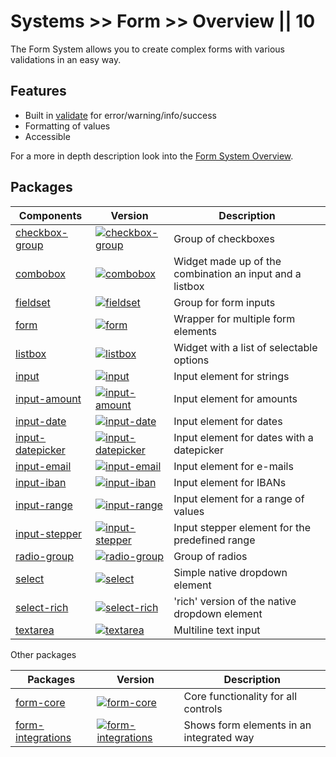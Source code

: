 # Systems >> Form >> Overview || 10

The Form System allows you to create complex forms with various validations in an easy way.

## Features

- Built in [validate](/docs/systems/form/validate/) for error/warning/info/success
- Formatting of values
- Accessible

For a more in depth description look into the [Form System Overview](/docs/systems/form/overview/).

## Packages

| Components                                                             | Version                                                                                                                              | Description                                              |
| ---------------------------------------------------------------------- | ------------------------------------------------------------------------------------------------------------------------------------ | -------------------------------------------------------- |
| [checkbox-group](/docs/components/inputs/checkbox-group/overview/)     | [![checkbox-group](https://img.shields.io/npm/v/@lion/checkbox-group.svg)](https://www.npmjs.com/package/@lion/checkbox-group)       | Group of checkboxes                                      |
| [combobox](/docs/components/inputs/combobox/overview/)                 | [![combobox](https://img.shields.io/npm/v/@lion/combobox.svg)](https://www.npmjs.com/package/@lion/combobox)                         | Widget made up of the combination an input and a listbox |
| [fieldset](/docs/components/inputs/fieldset/overview/)                 | [![fieldset](https://img.shields.io/npm/v/@lion/fieldset.svg)](https://www.npmjs.com/package/@lion/fieldset)                         | Group for form inputs                                    |
| [form](/docs/components/inputs/form/overview/)                         | [![form](https://img.shields.io/npm/v/@lion/form.svg)](https://www.npmjs.com/package/@lion/form)                                     | Wrapper for multiple form elements                       |
| [listbox](/docs/components/inputs/listbox/overview/)                   | [![listbox](https://img.shields.io/npm/v/@lion/listbox.svg)](https://www.npmjs.com/package/@lion/listbox)                            | Widget with a list of selectable options                 |
| [input](/docs/components/inputs/input/overview/)                       | [![input](https://img.shields.io/npm/v/@lion/input.svg)](https://www.npmjs.com/package/@lion/input)                                  | Input element for strings                                |
| [input-amount](/docs/components/inputs/input-amount/overview/)         | [![input-amount](https://img.shields.io/npm/v/@lion/input-amount.svg)](https://www.npmjs.com/package/@lion/input-amount)             | Input element for amounts                                |
| [input-date](/docs/components/inputs/input-date/overview/)             | [![input-date](https://img.shields.io/npm/v/@lion/input-date.svg)](https://www.npmjs.com/package/@lion/input-date)                   | Input element for dates                                  |
| [input-datepicker](/docs/components/inputs/input-datepicker/overview/) | [![input-datepicker](https://img.shields.io/npm/v/@lion/input-datepicker.svg)](https://www.npmjs.com/package/@lion/input-datepicker) | Input element for dates with a datepicker                |
| [input-email](/docs/components/inputs/input-email/overview/)           | [![input-email](https://img.shields.io/npm/v/@lion/input-email.svg)](https://www.npmjs.com/package/@lion/input-email)                | Input element for e-mails                                |
| [input-iban](/docs/components/inputs/input-iban/overview/)             | [![input-iban](https://img.shields.io/npm/v/@lion/input-iban.svg)](https://www.npmjs.com/package/@lion/input-iban)                   | Input element for IBANs                                  |
| [input-range](/docs/components/inputs/input-range/overview/)           | [![input-range](https://img.shields.io/npm/v/@lion/input-range.svg)](https://www.npmjs.com/package/@lion/input-range)                | Input element for a range of values                      |
| [input-stepper](/docs/components/inputs/input-stepper/overview/)       | [![input-stepper](https://img.shields.io/npm/v/@lion/input-stepper.svg)](https://www.npmjs.com/package/@lion/input-stepper)          | Input stepper element for the predefined range           |
| [radio-group](/docs/components/inputs/radio-group/overview/)           | [![radio-group](https://img.shields.io/npm/v/@lion/radio-group.svg)](https://www.npmjs.com/package/@lion/radio-group)                | Group of radios                                          |
| [select](/docs/components/inputs/select/overview/)                     | [![select](https://img.shields.io/npm/v/@lion/select.svg)](https://www.npmjs.com/package/@lion/select)                               | Simple native dropdown element                           |
| [select-rich](/docs/components/inputs/select-rich/overview/)           | [![select-rich](https://img.shields.io/npm/v/@lion/select-rich.svg)](https://www.npmjs.com/package/@lion/select-rich)                | 'rich' version of the native dropdown element            |
| [textarea](/docs/components/inputs/textarea/overview/)                 | [![textarea](https://img.shields.io/npm/v/@lion/textarea.svg)](https://www.npmjs.com/package/@lion/textarea)                         | Multiline text input                                     |

Other packages

| Packages                                                                                     | Version                                                                                                                                 | Description                              |
| -------------------------------------------------------------------------------------------- | --------------------------------------------------------------------------------------------------------------------------------------- | ---------------------------------------- |
| [form-core](https://github.com/ing-bank/lion/tree/master/packages/form-core)                 | [![form-core](https://img.shields.io/npm/v/@lion/form-core.svg)](https://www.npmjs.com/package/@lion/form-core)                         | Core functionality for all controls      |
| [form-integrations](https://github.com/ing-bank/lion/tree/master/packages/form-integrations) | [![form-integrations](https://img.shields.io/npm/v/@lion/form-integrations.svg)](https://www.npmjs.com/package/@lion/form-integrations) | Shows form elements in an integrated way |
